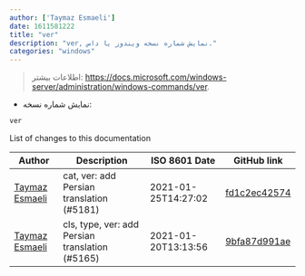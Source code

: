 ```yaml
---
author: ['Taymaz Esmaeli']
date: 1611581222
title: "ver"
description: "ver, نمایش شماره نسخه ویندوز یا داس."
categories: "windows"
---
```

> اطلاعات بیشتر: <https://docs.microsoft.com/windows-server/administration/windows-commands/ver>.

- نمایش شماره نسخه:

```bash
ver
```
List of changes to this documentation


Author | Description | ISO 8601 Date | GitHub link
------|-----|-----|-----
[Taymaz Esmaeli](mailto:56496286+opoet777@users.noreply.github.com) | cat, ver: add Persian translation (#5181) | 2021-01-25T14:27:02 | [fd1c2ec42574](https://github.com/tldr-pages/tldr/commit/fd1c2ec425744ec02d7536a826b06c5fba910307)
[Taymaz Esmaeli](mailto:56496286+opoet777@users.noreply.github.com) | cls, type, ver: add Persian translation (#5165) | 2021-01-20T13:13:56 | [9bfa87d991ae](https://github.com/tldr-pages/tldr/commit/9bfa87d991aed5d5902d97d3f8f3b283b265a13d)


